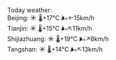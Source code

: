 Today weather:  
Beijing: ☀️   🌡️+17°C 🌬️←15km/h  
Tianjin: ☀️   🌡️+15°C 🌬️↖11km/h  
Shijiazhuang: ☀️   🌡️+19°C 🌬️↗8km/h  
Tangshan: ☀️   🌡️+14°C 🌬️↖13km/h  
